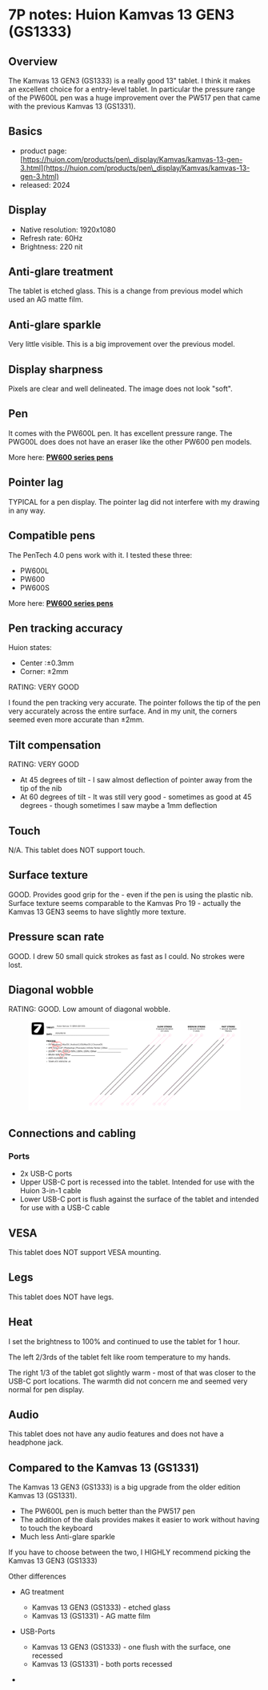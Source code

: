 # 7P notes: Huion Kamvas 13 GEN3 (GS1333)

## Overview

The Kamvas 13 GEN3 (GS1333) is a really good 13" tablet. I think it makes an excellent choice for a entry-level tablet. In particular the pressure range of the PW600L pen was a huge improvement over the PW517 pen that came with the previous Kamvas 13 (GS1331).

## Basics

* product page: [https://huion.com/products/pen\_display/Kamvas/kamvas-13-gen-3.html](https://huion.com/products/pen\_display/Kamvas/kamvas-13-gen-3.html)
* released: 2024

## Display

* Native resolution: 1920x1080
* Refresh rate: 60Hz
* Brightness: 220 nit

## Anti-glare treatment

The tablet is etched glass. This is a change from previous model which used an AG matte film.

## Anti-glare sparkle

&#x20;Very little visible. This is a big improvement over the previous model.

## Display sharpness

Pixels are clear and well delineated. The image does not look "soft".

## Pen

It comes with the PW600L pen. It has excellent pressure range. The PWG00L does does not have an eraser like the other PW600 pen models.

More here: [**PW600 series pens**](../huion-pen-models/7p-notes-huion-pw600-series-pens.md)

## Pointer lag

TYPICAL for a pen display.  The pointer lag did not interfere with my drawing in any way.

## Compatible pens

The PenTech 4.0 pens work with it. I tested these three:

* PW600L
* PW600
* PW600S

More here: [**PW600 series pens**](../huion-pen-models/7p-notes-huion-pw600-series-pens.md)

## Pen tracking accuracy

Huion states:

* Center :±0.3mm
* Corner:  ±2mm

RATING: VERY GOOD

I found the pen tracking very accurate. The pointer follows the tip of the pen very accurately across the entire surface. And in my unit, the corners seemed even more accurate than ±2mm.&#x20;

## Tilt compensation

RATING: VERY GOOD

* At 45 degrees of tilt - I saw almost deflection of pointer away from the tip of the nib
* At 60 degrees of tilt - It was still very good - sometimes as good at 45 degrees - though sometimes I saw maybe a 1mm deflection

## Touch

N/A. This tablet does NOT support touch.

## Surface texture

GOOD. Provides good grip for the - even if the pen is using the plastic nib. Surface texture seems comparable to the Kamvas Pro 19 - actually the Kamvas 13 GEN3 seems to have slightly more texture.

## Pressure scan rate

GOOD. I drew 50 small quick strokes as fast as I could. No strokes were lost.&#x20;

## Diagonal wobble

RATING: GOOD. Low amount of diagonal wobble.

<figure><img src="../../../.gitbook/assets/Diag Wobble Huion Kamvas 13 GEN3 (GS1333) 2024_09_18.png" alt=""><figcaption></figcaption></figure>



## Connections and cabling

### Ports

* 2x USB-C ports
* Upper USB-C port is recessed into the tablet. Intended for use with the Huion 3-in-1 cable
* Lower USB-C port is flush against the surface of the tablet and intended for use with a USB-C cable

## VESA

This tablet does NOT support VESA mounting.

## Legs

This tablet does NOT have legs.

## Heat

I set the brightness to 100% and continued to use the tablet for 1 hour.

The left 2/3rds of the tablet felt like room temperature to my hands.

The right 1/3 of the tablet got slightly  warm - most of that was closer to the USB-C port locations. The warmth did not concern me and seemed very normal for pen display.&#x20;

## Audio

This tablet does not have any audio features and does not have a headphone jack.

## Compared to the Kamvas 13 (GS1331)

The Kamvas 13 GEN3 (GS1333) is a big upgrade from the older edition Kamvas 13 (GS1331).

* The PW600L pen is much better than the PW517 pen
* The addition of the dials provides makes it easier to work without having to touch the keyboard
* Much less Anti-glare sparkle

If you have to choose between the two, I HIGHLY recommend picking the Kamvas 13 GEN3 (GS1333)

Other differences

* AG treatment
  * Kamvas 13 GEN3 (GS1333) - etched glass
  * Kamvas 13 (GS1331) - AG matte film
* USB-Ports
  * Kamvas 13 GEN3 (GS1333) - one flush with the surface, one recessed
  * Kamvas 13 (GS1331) - both ports recessed



* &#x20;

